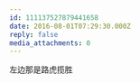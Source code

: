 ```yaml
---
id: 111137527879441658
date: 2016-08-01T07:29:30.000Z
reply: false
media_attachments: 0
---
```


左边那是路虎揽胜

